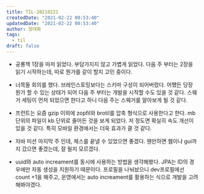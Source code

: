 ```yaml
---
title: TIL-20210221
createdDate: "2021-02-22 00:53:40"
updatedDate: "2021-02-22 00:53:40"
author: 정대화
tags:
  - til
draft: false
---
```


- 공룡책 1장을 마저 읽었다. 부담가지지 않고 가볍게 읽었다. 다음 주 부터는 2장을 읽기 시작하는데, 따로 뭔가를 같이 할지 고민 중이다.

- 너목들 회의를 했다. 브레인스토밍보다는 스키마 구성이 되어버렸다. 어쨌든 당장 뭔가 할 수 있는 상태가 되어 다음 주 부터는 개발을 시작할 수도 있을 것 같다. 스웨거 세팅이 먼저 되었으면 한다고 하니 다음 주는 스웨거를 알아보게 될 것 같다.

- 프런트는 요즘 gzip 이외에 zopfil와 brotil를 압축 형식으로 사용한다고 한다. mb 단위의 파일이 kb 단위로 줄어든 것을 보게 되었다. 저 정도면 확실히 속도 개선이 있을 것 같다. 특히 모바일 환경에서는 더욱 효과가 클 것 같다.

- 자바 미션 마지막 주 인데, 체스를 끝낼 수 있었으면 좋겠다. 웬만하면 웹이나 gui까지 갔으면 좋겠는데, 잘 될지 모르겠다.

- uuid와 auto increament를 동시에 사용하는 방법을 생각해봤다. JPA는 ID의 경우에만 자동 생성을 지원하기 때문이다. 프로필을 나눠놨으니 dev프로필에선 count +1을 해주고, 운영에서는 auto increament를 활용하는 식으로 개발을 고려해봐야겠다.
